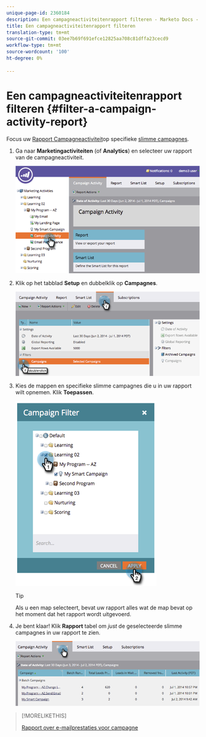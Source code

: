```yaml
---
unique-page-id: 2360184
description: Een campagneactiviteitenrapport filteren - Marketo Docs - Productdocumentatie
title: Een campagneactiviteitenrapport filteren
translation-type: tm+mt
source-git-commit: 03ee7b69f691efce12825aa708c81dffa23cecd9
workflow-type: tm+mt
source-wordcount: '100'
ht-degree: 0%

---
```



# Een campagneactiviteitenrapport filteren {#filter-a-campaign-activity-report}

Focus uw [Rapport Campagneactiviteit](/help/marketo/product-docs/reporting/basic-reporting/report-types/campaign-activity-report.md)op specifieke [slimme campagnes](/help/marketo/product-docs/core-marketo-concepts/smart-campaigns/creating-a-smart-campaign/understanding-batch-and-trigger-smart-campaigns.md).

1. Ga naar **Marketingactiviteiten** (of **Analytics**) en selecteer uw rapport van de campagneactiviteit.

   ![](assets/image2014-9-16-16-3a13-3a56.png)

1. Klik op het tabblad **Setup** en dubbelklik op **Campagnes**.

   ![](assets/image2014-9-16-16-3a14-3a1.png)

1. Kies de mappen en specifieke slimme campagnes die u in uw rapport wilt opnemen. Klik **Toepassen**.

   ![](assets/image2014-9-16-16-3a14-3a11.png)

   >[!TIP]
   >
   >Als u een map selecteert, bevat uw rapport alles wat de map bevat op het moment dat het rapport wordt uitgevoerd.

1. Je bent klaar! Klik **Rapport** tabel om _just_ de geselecteerde slimme campagnes in uw rapport te zien.

   ![](assets/image2014-9-16-16-3a14-3a32.png)

>[!MORELIKETHIS]
>
>[Rapport over e-mailprestaties voor campagne](/help/marketo/product-docs/reporting/basic-reporting/report-types/campaign-email-performance-report.md)
